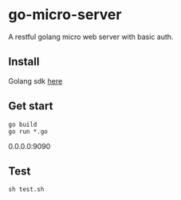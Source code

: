 # go-micro-server
A restful golang micro web server with basic auth.

## Install

Golang sdk [here](https://golang.org/doc/install)

## Get start

    go build
    go run *.go

0.0.0.0:9090

## Test

    sh test.sh
